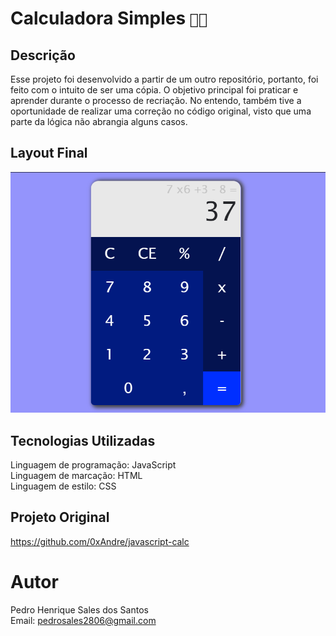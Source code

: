 # Calculadora Simples `🔢➗`
## Descrição
Esse projeto foi desenvolvido a partir de um outro repositório, portanto, foi feito com o intuito de ser uma cópia. O objetivo principal foi praticar e aprender durante o processo de recriação. No entendo, também tive a oportunidade de realizar uma correção no código original, visto que uma parte da lógica não abrangia alguns casos.

## Layout Final

![Calculadora Simples](/imagens/calculator-pic-two.png)

## Tecnologias Utilizadas
Linguagem de programação: JavaScript <br>
Linguagem de marcação: HTML <br>
Linguagem de estilo: CSS <br>

## Projeto Original
https://github.com/0xAndre/javascript-calc

# Autor
Pedro Henrique Sales dos Santos <br>
Email: pedrosales2806@gmail.com
